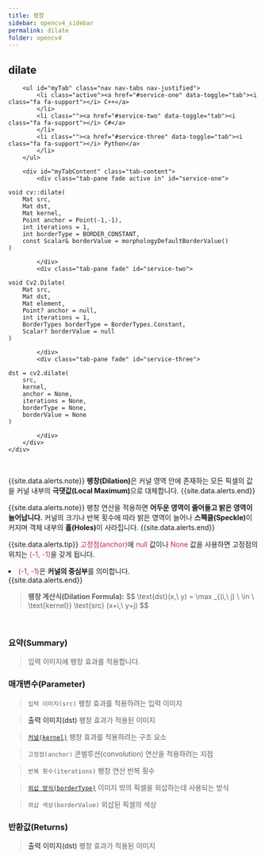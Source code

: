 ```yaml
---
title: 팽창
sidebar: opencv4_sidebar
permalink: dilate
folder: opencv4
---
```


<div class="row">
    <div class="col-lg-12">
        <h2 class="page-header">dilate</h2>
    </div>
    <div class="col-lg-12">

        <ul id="myTab" class="nav nav-tabs nav-justified">
            <li class="active"><a href="#service-one" data-toggle="tab"><i class="fa fa-support"></i> C++</a>
            </li>
            <li class=""><a href="#service-two" data-toggle="tab"><i class="fa fa-support"></i> C#</a>
            </li>
            <li class=""><a href="#service-three" data-toggle="tab"><i class="fa fa-support"></i> Python</a>
            </li>
        </ul>

        <div id="myTabContent" class="tab-content">
            <div class="tab-pane fade active in" id="service-one">
<pre class="prettyprint"><code class="language-cpp">void cv::dilate(
    Mat src,
    Mat dst,
    Mat kernel,
    Point anchor = Point(-1,-1),
    int iterations = 1,
    int borderType = BORDER_CONSTANT,
    const Scalar& borderValue = morphologyDefaultBorderValue()
)</code></pre>
            </div>
            <div class="tab-pane fade" id="service-two">
<pre class="prettyprint"><code class="language-cs">void Cv2.Dilate(
    Mat src,
    Mat dst, 
    Mat element,
    Point? anchor = null,
    int iterations = 1,
    BorderTypes borderType = BorderTypes.Constant,
    Scalar? borderValue = null
)</code></pre>
            </div>
            <div class="tab-pane fade" id="service-three">
<pre class="prettyprint"><code class="language-py">dst = cv2.dilate(
    src, 
    kernel,
    anchor = None,
    iterations = None,
    borderType = None,
    borderValue = None
)</code></pre>
            </div>
        </div>
    </div>
</div>

<br>

{{site.data.alerts.note}}
<b>팽창(Dilation)</b>은 커널 영역 안에 존재하는 모든 픽셀의 값을 커널 내부의 <b>극댓값(Local Maximum)</b>으로 대체합니다.
{{site.data.alerts.end}}

{{site.data.alerts.note}}
팽창 연산을 적용하면 <b>어두운 영역이 줄어들고 밝은 영역이 늘어납니다.</b> 커널의 크기나 반복 횟수에 따라 밝은 영역이 늘어나 <b>스펙클(Speckle)</b>이 커지며 객체 내부의 <b>홀(Holes)</b>이 사라집니다.
{{site.data.alerts.end}}

{{site.data.alerts.tip}}
<font color="#c7254e">고정점(anchor)</font>에 <font color="#c7254e">null</font> 값이나 <font color="#c7254e">None</font> 값을 사용하면 고정점의 위치는 <font color="#c7254e">(-1, -1)</font>을 갖게 됩니다.<br>
<li class="alerts_li"><font color="#c7254e">(-1, -1)</font>은 <b>커널의 중심부</b>를 의미합니다.</li>
{{site.data.alerts.end}}

<blockquote class="formula">
<b>팽창 계산식(Dilation Formula):</b>
$$ \text{dst}(x,\ y) = \max _{(i,\ j) \ \in \ \text{kernel}} \text{src} (x+i,\ y+j) $$
</blockquote>

<br>

### 요약(Summary)

> 입력 이미지에 팽창 효과를 적용합니다.

### 매개변수(Parameter)

> `입력 이미지(src)` 팽창 효과를 적용하려는 입력 이미지

> <a data-toggle="tooltip" data-original-title="{{site.data.glossary.only_C_CS}}">출력 이미지(dst)</a> 팽창 효과가 적용된 이미지

> [`커널(kernel)`](getStructuringElement) 팽창 효과를 적용하려는 구조 요소

> `고정점(anchor)` 콘벌루션(convolution) 연산을 적용하려는 지점

> `반복 횟수(iterations)` 팽창 연산 반복 횟수

> [`외삽 방식(borderType)`](BorderTypes) 이미지 밖의 픽셀을 외삽하는데 사용되는 방식

> `외삽 색상(borderValue)` 외삽된 픽셀의 색상

### 반환값(Returns)

> <a data-toggle="tooltip" data-original-title="{{site.data.glossary.only_Python}}">출력 이미지(dst)</a> 팽창 효과가 적용된 이미지